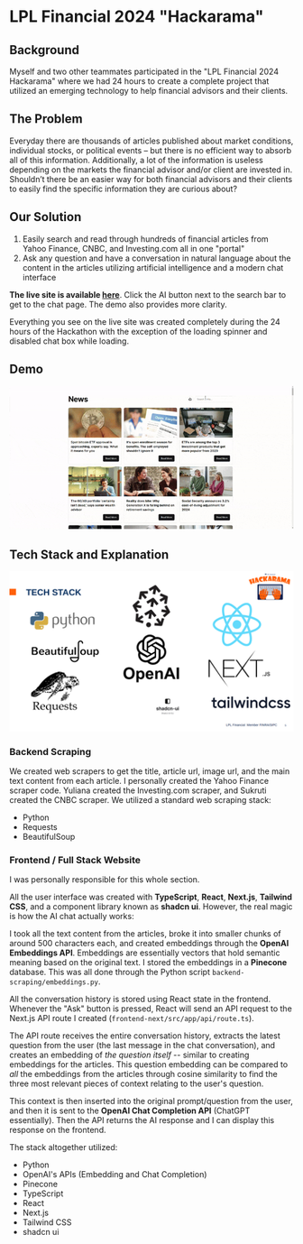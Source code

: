 # LPL Financial 2024 "Hackarama"

## Background
Myself and two other teammates participated in the "LPL Financial 2024 Hackarama" where we had 24 hours to create a complete project that utilized an emerging technology to help financial advisors and their clients.

## The Problem
Everyday there are thousands of articles published about market conditions, individual stocks, or political events – but there is no efficient way to absorb all of this information. Additionally, a lot of the information is useless depending on the markets the financial advisor and/or client are invested in. Shouldn’t there be an easier way for both financial advisors and their clients to easily find the specific information they are curious about?

## Our Solution
1. Easily search and read through hundreds of financial articles from Yahoo Finance, CNBC, and Investing.com all in one "portal"
2. Ask any question and have a conversation in natural language about the content in the articles utilizing artificial intelligence and a modern chat interface

**The live site is available [here](https://lpl-financial-hackathon-2024.vercel.app/)**. Click the AI button next to the search bar to get to the chat page. The demo also provides more clarity.

Everything you see on the live site was created completely during the 24 hours of the Hackathon with the exception of the loading spinner and disabled chat box while loading.

## Demo
![Demo Screencapture GIF](https://github.com/jaxonhill/lpl-hackathon-2024-continued/blob/main/readme-images/demo-screencapture.gif?raw=true)

## Tech Stack and Explanation
![Tech Stack Screenshot](https://github.com/jaxonhill/lpl-hackathon-2024-continued/blob/main/readme-images/tech_stack_screenshot.png?raw=true)

### Backend Scraping
We created web scrapers to get the title, article url, image url, and the main text content from each article. I personally created the Yahoo Finance scraper code. Yuliana created the Investing.com scraper, and Sukruti created the CNBC scraper. We utilized a standard web scraping stack:

* Python
* Requests
* BeautifulSoup

### Frontend / Full Stack Website
I was personally responsible for this whole section.

All the user interface was created with **TypeScript**, **React**, **Next.js**, **Tailwind CSS**, and a component library known as **shadcn ui**. However, the real magic is how the AI chat actually works:

I took all the text content from the articles, broke it into smaller chunks of around 500 characters each, and created embeddings through the **OpenAI Embeddings API**. Embeddings are essentially vectors that hold semantic meaning based on the original text. I stored the embeddings in a **Pinecone** database. This was all done through the Python script `backend-scraping/embeddings.py`.

All the conversation history is stored using React state in the frontend. Whenever the "Ask" button is pressed, React will send an API request to the Next.js API route I created (`frontend-next/src/app/api/route.ts`).

The API route receives the entire conversation history, extracts the latest question from the user (the last message in the chat conversation), and creates an embedding of *the question itself* -- similar to creating embeddings for the articles. This question embedding can be compared to *all* the embeddings from the articles through cosine similarity to find the three most relevant pieces of context relating to the user's question. 

This context is then inserted into the original prompt/question from the user, and then it is sent to the **OpenAI Chat Completion API** (ChatGPT essentially). Then the API returns the AI response and I can display this response on the frontend.

The stack altogether utilized:
* Python
* OpenAI's APIs (Embedding and Chat Completion)
* Pinecone
* TypeScript
* React
* Next.js
* Tailwind CSS
* shadcn ui